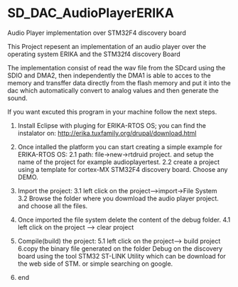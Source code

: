 # SD_DAC_AudioPlayerERIKA
Audio Player implementation over STM32F4 discovery board

This Project repesent an implementation of an audio player over the operating system ERIKA and the STM32f4 discovery Board 
                        
The implementation consist of read the wav file from the SDcard using the SDIO and DMA2, then independently the DMA1 is able to acces to the memory
and transffer data directly from the flash memory and put it into the dac which automatically convert to analog values and then generate the sound. 


If you want excuted this program in your machine follow the next steps.

1. Install Eclipse with pluging for ERIKA-RTOS OS; you can find the instalator on: http://erika.tuxfamily.org/drupal/download.html

2. Once intalled the platform you can start creating a simple example for ERIKA-RTOS OS: 
    2.1 path: file->new->rtdruid project. and setup the name of the project for example audioplayertest.
    2.2 create a project using a template for cortex-MX STM32F4 discovery board. Choose any DEMO.

3. Import the project: 
    3.1 left click on the project-->import->File System  
    3.2 Browse the folder where you dowmload the audio player project. and choose all the files.

4. Once imported the file system delete the content of the debug folder.
    4.1 left click on the project --> clear project
5. Compile(build) the project:
    5.1   left click on the project--> build project
6.copy the binary file generated on the folder Debug on the discovery board using the tool STM32 ST-LINK Utility which can be download for the web side of STM. or simple searching on google.

7. end

    
    
